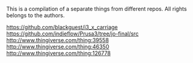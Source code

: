 This is a compilation of a separate things from different repos. 
All rights belongs to the authors.

https://github.com/blackguest/i3_x_carriage
https://github.com/indieflow/Prusa3/tree/jo-final/src
http://www.thingiverse.com/thing:39558
http://www.thingiverse.com/thing:46350
http://www.thingiverse.com/thing:126778
